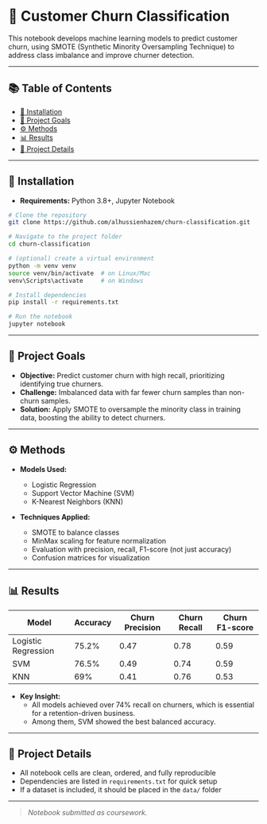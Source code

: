 # 🔮 Customer Churn Classification

This notebook develops machine learning models to predict customer churn, using SMOTE (Synthetic Minority Oversampling Technique) to address class imbalance and improve churner detection.

---

## 📚 Table of Contents

- [🚀 Installation](#-installation)
- [🎯 Project Goals](#-project-goals)
- [⚙️ Methods](#-%EF%B8%8F-methods)
- [📊 Results](#-results)
- [📝 Project Details](#-project-details)

---

## 🚀 Installation

- **Requirements:** Python 3.8+, Jupyter Notebook

```bash
# Clone the repository
git clone https://github.com/alhussienhazem/churn-classification.git

# Navigate to the project folder
cd churn-classification

# (optional) create a virtual environment
python -m venv venv
source venv/bin/activate  # on Linux/Mac
venv\Scripts\activate     # on Windows

# Install dependencies
pip install -r requirements.txt

# Run the notebook
jupyter notebook
```
---

## 🎯 Project Goals

- **Objective:** Predict customer churn with high recall, prioritizing identifying true churners.
- **Challenge:** Imbalanced data with far fewer churn samples than non-churn samples.
- **Solution:** Apply SMOTE to oversample the minority class in training data, boosting the ability to detect churners.

---

## ⚙️ Methods

- **Models Used:**
  - Logistic Regression
  - Support Vector Machine (SVM)
  - K-Nearest Neighbors (KNN)

- **Techniques Applied:**
  - SMOTE to balance classes
  - MinMax scaling for feature normalization
  - Evaluation with precision, recall, F1-score (not just accuracy)
  - Confusion matrices for visualization

---

## 📊 Results

| Model                | Accuracy | Churn Precision | Churn Recall | Churn F1-score |
|----------------------|----------|-----------------|--------------|----------------|
| Logistic Regression  | 75.2%    | 0.47            | 0.78         | 0.59           |
| SVM                  | 76.5%    | 0.49            | 0.74         | 0.59           |
| KNN                  | 69%      | 0.41            | 0.76         | 0.53           |

- **Key Insight:**
  - All models achieved over 74% recall on churners, which is essential for a retention-driven business.
  - Among them, SVM showed the best balanced accuracy.

---

## 📝 Project Details

- All notebook cells are clean, ordered, and fully reproducible  
- Dependencies are listed in `requirements.txt` for quick setup  
- If a dataset is included, it should be placed in the `data/` folder  
  
---
> *Notebook submitted as coursework.*

